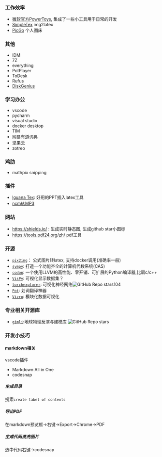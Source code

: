 ### 工作效率

- [微软官方PowerToys](https://learn.microsoft.com/zh-cn/windows/powertoys/), 集成了一些小工具用于日常的开发
- [SimpleTex]() img2latex
- [PicGo]() 个人图床


### 其他

- IDM
- 7Z
- everything
- PotPlayer
- ToDesk
- Rufus
- [DiskGenius](https://www.diskgenius.cn/)

### 学习办公

- vscode
- pycharm
- visual studio
- docker desktop
- TIM
- 网易有道词典
- 坚果云
- zotreo

### 鸡肋

- mathpix snipping

### 插件

- [lguana Tex](https://www.jonathanleroux.org/software/iguanatex/): 好用的PPT插入latex工具
- [ncm转MP3](https://github.com/Majjcom/ncmppGui)


### 网站

- https://shields.io/ : 生成实时静态图, 生成github star小图标
- https://tools.pdf24.org/zh/ pdf工具

### 开源

- [`pix2img`](https://github.com/lukas-blecher/LaTeX-OCR)： 公式图片转latex, 支持docker调用(准确率一般)
- [`sympy`](https://github.com/sympy/sympy): 打造一个功能齐全的计算机代数系统(CAS)
- [`codon`](https://github.com/exaloop/codon): 一个使用LLVM的高性能、零开销、可扩展的Python编译器,比肩c/c++
- [`VisPy`](https://github.com/vispy/vispy): 可视化显示数据集？
- [`torchexplorer`](https://github.com/spfrommer/torchexplorer): 可视化神经网络![GitHub Repo stars](https://img.shields.io/github/stars/spfrommer/torchexplorer)104
- [`Pot`](https://pot-app.com/): 划词翻译神器
- [`Vizro`](https://github.com/mckinsey/vizro): 模块化数据可视化

### 专业相关开源库

- [`gimli`](https://github.com/gimli-org/gimli):地球物理反演与建模库 ![GitHub Repo stars](https://img.shields.io/github/stars/gimli-org/gimli)

### 开发小技巧

#### markdown相关

vscode插件
- Markdown All in One
- codesnap

##### 生成目录
搜索`create tabel of contents`
##### 导出PDF
在markdown预览框->右键->Export->Chrome->PDF
##### 生成代码高亮图片
选中代码右键->codesnap


